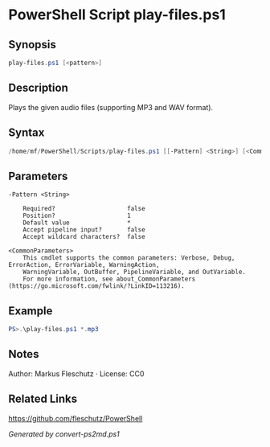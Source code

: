 # PowerShell Script play-files.ps1

## Synopsis
```powershell
play-files.ps1 [<pattern>]
```

## Description
Plays the given audio files (supporting MP3 and WAV format).

## Syntax
```powershell
/home/mf/PowerShell/Scripts/play-files.ps1 [[-Pattern] <String>] [<CommonParameters>]
```

## Parameters

```
-Pattern <String>
    
    Required?                    false
    Position?                    1
    Default value                *
    Accept pipeline input?       false
    Accept wildcard characters?  false
```

```
<CommonParameters>
    This cmdlet supports the common parameters: Verbose, Debug, ErrorAction, ErrorVariable, WarningAction, 
    WarningVariable, OutBuffer, PipelineVariable, and OutVariable.
    For more information, see about_CommonParameters (https://go.microsoft.com/fwlink/?LinkID=113216).
```

## Example
```powershell
PS>.\play-files.ps1 *.mp3
```


## Notes
Author: Markus Fleschutz · License: CC0

## Related Links
https://github.com/fleschutz/PowerShell

*Generated by convert-ps2md.ps1*
